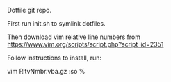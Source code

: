 Dotfile git repo.

First run init.sh to symlink dotfiles.

Then download vim relative line numbers from https://www.vim.org/scripts/script.php?script_id=2351

Follow instructions to install, run:

vim RltvNmbr.vba.gz
:so %

